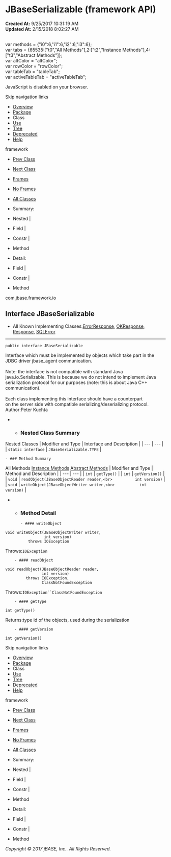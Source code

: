 # JBaseSerializable (framework   API)

**Created At:** 9/25/2017 10:31:19 AM  
**Updated At:** 2/15/2018 8:02:27 AM  

<!--<br>    try {<br>        if (location.href.indexOf('is-external=true') == -1) {<br>            parent.document.title="JBaseSerializable (framework   API)";<br>        }<br>    }<br>    catch(err) {<br>    }<br>//--><br>var methods = {"i0":6,"i1":6,"i2":6,"i3":6};<br>var tabs = {65535:["t0","All Methods"],2:["t2","Instance Methods"],4:["t3","Abstract Methods"]};<br>var altColor = "altColor";<br>var rowColor = "rowColor";<br>var tableTab = "tableTab";<br>var activeTableTab = "activeTableTab";
JavaScript is disabled on your browser.

Skip navigation links

- [Overview](../../../../overview-summary.html)
- [Package](/39220-io/com_jbase_framework_io_package-summary)
- Class
- [Use](/39223-class-use/com_jbase_framework_io_class-use_JBaseSerializable)
- [Tree](/39220-io/com_jbase_framework_io_package-tree)
- [Deprecated](../../../../deprecated-list.html)
- [Help](../../../../help-doc.html)


framework <br>

- [Prev Class](/39220-io/com_jbase_framework_io_JBaseObjectWriter "interface in com.jbase.framework.io")
- [Next Class](/39220-io/com_jbase_framework_io_JBaseSerializable.TYPE "interface in com.jbase.framework.io")


- [Frames](../../../../index.html?com/jbase/framework/io//39220-io/com_jbase_framework_io_JBaseSerializable)
- [No Frames](/39220-io/com_jbase_framework_io_JBaseSerializable)


- [All Classes](../../../../allclasses-noframe.html)


<!--<br>  allClassesLink = document.getElementById("allclasses\_navbar\_top");<br>  if(window==top) {<br>    allClassesLink.style.display = "block";<br>  }<br>  else {<br>    allClassesLink.style.display = "none";<br>  }<br>  //-->

- Summary:
- Nested |
- Field |
- Constr |
- Method


- Detail:
- Field |
- Constr |
- Method

com.jbase.framework.io

## Interface JBaseSerializable

- All Known Implementing Classes:[ErrorResponse](/39220-io/com_jbase_framework_io_ErrorResponse "class in com.jbase.framework.io"), [OKResponse](/39220-io/com_jbase_framework_io_OKResponse "class in com.jbase.framework.io"), [Response](/39220-io/com_jbase_framework_io_Response "class in com.jbase.framework.io"), [SQLError](/39220-io/com_jbase_framework_io_SQLError "class in com.jbase.framework.io")
* * *


```
public interface JBaseSerializable
```

Interface which must be implemented by objects which take part in the<br> JDBC driver  jbase\_agent communication.<br><br> Note: the interface is not compatible with standard Java<br> java.io.Serializable. This is because we do not intend to implement Java<br> serialization protocol for our purposes (note: this is about Java  C++ communication).<br><br> Each class implementing this interface should have a counterpart<br> on the server side with compatible serializing/deserializing protocol.
Author:Peter Kuchta

- - ### Nested Class Summary


Nested Classes | Modifier and Type | Interface and Description |
| --- | --- |
| `static interface` | `JBaseSerializable.TYPE`  |


    - ### Method Summary


All Methods [Instance Methods](javascript:show%282%29;) [Abstract Methods](javascript:show%284%29;) | Modifier and Type | Method and Description |
| --- | --- |
| `int` | `getType()`  |
| `int` | `getVersion()`  |
| `void` | `readObject(JBaseObjectReader reader,<br>          int version)`  |
| `void` | `writeObject(JBaseObjectWriter writer,<br>           int version)`  |

- - ### Method Detail

        - #### writeObject

```
void writeObject(JBaseObjectWriter writer,
                 int version)
          throws IOException
```
Throws:`IOException`


        - #### readObject

```
void readObject(JBaseObjectReader reader,
                int version)
         throws IOException,
                ClassNotFoundException
```
Throws:`IOException``ClassNotFoundException`


        - #### getType

```
int getType()
```
Returns:type id of the objects, used during the serialization


        - #### getVersion

```
int getVersion()
```

Skip navigation links

- [Overview](../../../../overview-summary.html)
- [Package](/39220-io/com_jbase_framework_io_package-summary)
- Class
- [Use](/39223-class-use/com_jbase_framework_io_class-use_JBaseSerializable)
- [Tree](/39220-io/com_jbase_framework_io_package-tree)
- [Deprecated](../../../../deprecated-list.html)
- [Help](../../../../help-doc.html)


framework <br>

- [Prev Class](/39220-io/com_jbase_framework_io_JBaseObjectWriter "interface in com.jbase.framework.io")
- [Next Class](/39220-io/com_jbase_framework_io_JBaseSerializable.TYPE "interface in com.jbase.framework.io")


- [Frames](../../../../index.html?com/jbase/framework/io//39220-io/com_jbase_framework_io_JBaseSerializable)
- [No Frames](/39220-io/com_jbase_framework_io_JBaseSerializable)


- [All Classes](../../../../allclasses-noframe.html)


<!--<br>  allClassesLink = document.getElementById("allclasses\_navbar\_bottom");<br>  if(window==top) {<br>    allClassesLink.style.display = "block";<br>  }<br>  else {<br>    allClassesLink.style.display = "none";<br>  }<br>  //-->

- Summary:
- Nested |
- Field |
- Constr |
- Method


- Detail:
- Field |
- Constr |
- Method

*Copyright © 2017 jBASE, Inc.. All Rights Reserved.*
